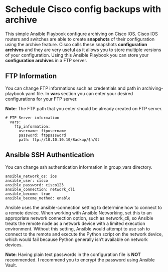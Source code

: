 # Schedule Cisco config backups with archive
This simple Ansible Playbook configure archiving on Cisco IOS. Cisco IOS routers and switches are able to create **snapshots** of their configuration using the archive feature. Cisco calls these snapshots **configuration archives** and they are very useful as it allows you to store multiple versions of your configuration. Using this Ansible Playbook you can store your **configuration archives** in a FTP server.

## FTP Information
You can change FTP informations such as credentials and path in archiving-playbook.yaml file. In **vars** section you can enter your desired configurations for your FTP server.

**Note**: The FTP path that you enter should be already created on FTP server. 

```
# FTP Server information
  vars:
    ftp_information:
      username: ftpusername
      password: ftppassword
      path: ftp://10.10.10.10/Backup/$h/$t
```

## Ansible SSH Authentication
You can change ssh authentication information in group_vars directory. 
```
ansible_network_os: ios
ansible_user: cisco
ansible_password: cisco123
ansible_connection: network_cli
ansible_become: true
ansible_become_method: enable
```
Ansible uses the ansible-connection setting to determine how to connect to a remote device. When working with Ansible Networking, set this to an appropriate network connection option, such as network_cli, so Ansible treats the remote node as a network device with a limited execution environment. Without this setting, Ansible would attempt to use ssh to connect to the remote and execute the Python script on the network device, which would fail because Python generally isn’t available on network devices.

**Note**: Having plain text passwords in the configuration file is **NOT** recommended. I recommend you to encrypt the password using Ansible Vault.
